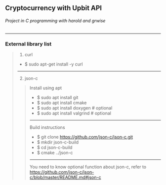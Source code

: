 ## Cryptocurrency with Upbit API
###### Project in C programming with harold and grwise
***
### External library list
> 1. curl
> + $ sudo apt-get install -y curl
> ***
> 2. json-c
> > Install using apt
> > + $ sudo apt install git
> > + $ sudo apt install cmake
> > + $ sudo apt install doxygen  # optional
> > + $ sudo apt install valgrind # optional
> > ***
> > Build instructions
> > + $ git clone https://github.com/json-c/json-c.git
> > + $ mkdir json-c-build
> > + $ cd json-c-build
> > + $ cmake ../json-c
> > ***
> > You need to know optional function about json-c, refer to https://github.com/json-c/json-c/blob/master/README.md#json-c
